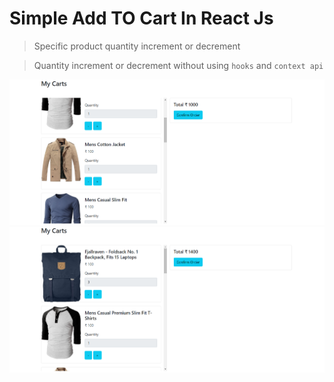 # Simple Add TO Cart In React Js

> Specific product quantity increment or decrement 

> Quantity increment or decrement without using `hooks` and `context api`

![add to cart in react](https://github.com/kalidas120799/react-shooping-cart/blob/master/src/assets/img/addtocart1.png?raw=true)
![add to cart in react](https://github.com/kalidas120799/react-shooping-cart/blob/master/src/assets/img/addtocart2.png?raw=true)
